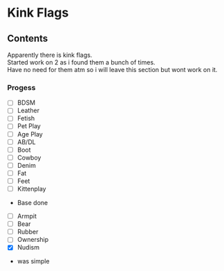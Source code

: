 # Kink Flags

## Contents

Apparently there is kink flags.  
Started work on 2 as i found them a bunch of times.  
Have no need for them atm so i will leave this section but wont work on it.

### Progess
- [ ] BDSM
- [ ] Leather
- [ ] Fetish
- [ ] Pet Play
- [ ] Age Play
- [ ] AB/DL
- [ ] Boot
- [ ] Cowboy
- [ ] Denim
- [ ] Fat
- [ ] Feet
- [ ] Kittenplay
-  Base done
- [ ] Armpit
- [ ] Bear
- [ ] Rubber
- [ ] Ownership
- [x] Nudism
- was simple